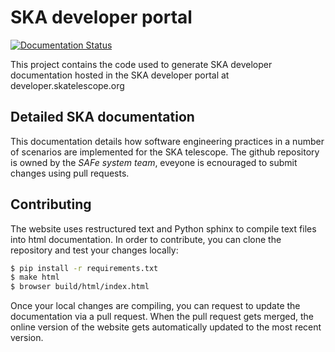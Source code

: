 # SKA developer portal

[![Documentation Status](https://readthedocs.org/projects/developerskatelescopeorg/badge/)](https://developer.skatelescope.org)

This project contains the code used to generate SKA
developer documentation hosted in the SKA developer
portal at developer.skatelescope.org

## Detailed SKA documentation

This documentation details how software engineering practices in a number of
scenarios are implemented for the SKA telescope. The github repository is
owned by the *SAFe system team*, eveyone is ecnouraged to submit changes using
pull requests.

## Contributing

The website uses restructured text and Python sphinx to compile
text files into html documentation. In order to contribute, you can
clone the repository and test your changes locally:

```bash
$ pip install -r requirements.txt
$ make html
$ browser build/html/index.html
```

Once your local changes are compiling, you can request to update the documentation
via a pull request.
When the pull request gets merged, the online version of the website gets
automatically updated to the most recent version.
